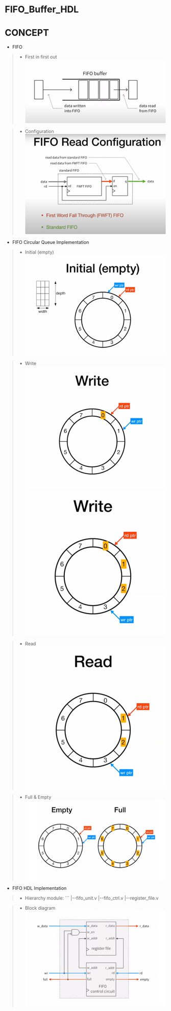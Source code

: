 # FIFO_Buffer_HDL

# CONCEPT

* FIFO
> * First in first out
> ![alt text](image/fifo0.png)

> * Configuration
> ![alt text](image/fifo1.png)

* FIFO Circular Queue Implementation
> * Initial (empty)
> ![alt text](image/fifo2.png)  

> * Write
> ![alt text](image/fifo3.png) 
> ![alt text](image/fifo4.png) 

> * Read
> ![alt text](image/fifo5.png)

> * Full & Empty
> ![alt text](image/fifo6.png)

* FIFO HDL Implementation
> * Hierarchy module: ```
> |--fifo_unit.v
>   |--fifo_ctrl.v
>   |--register_file.v 

> * Block diagram
> ![alt text](image/fifo7.png)